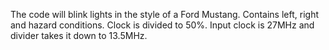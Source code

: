 The code will blink lights in the style of a Ford Mustang.  Contains left, right and hazard conditions.  Clock is divided to 50%.  Input clock is 27MHz and divider takes it down to 13.5MHz.
